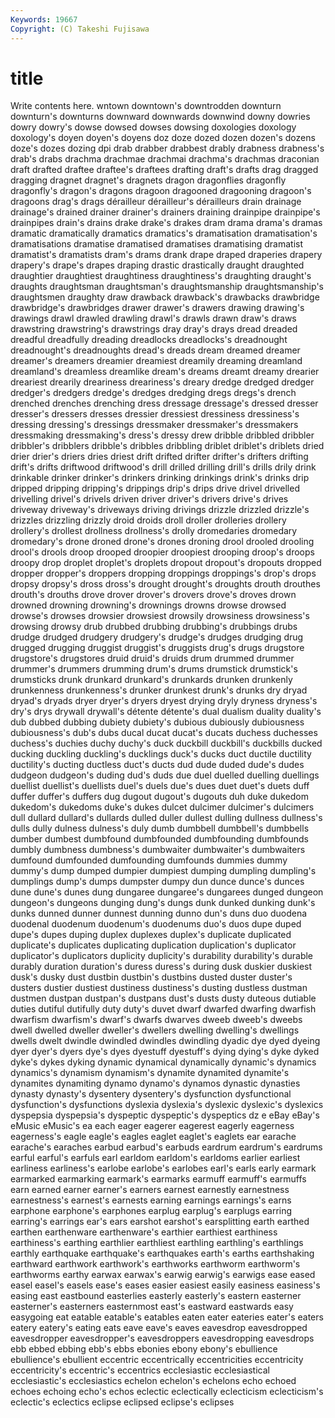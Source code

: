 ```yaml
---
Keywords: 19667 
Copyright: (C) Takeshi Fujisawa
---
```


# title

Write contents here.
wntown
downtown's downtrodden downturn downturn's downturns downward downwards downwind downy dowries
dowry dowry's dowse dowsed dowses dowsing doxologies doxology doxology's doyen
doyen's doyens doz doze dozed dozen dozen's dozens doze's dozes
dozing dpi drab drabber drabbest drably drabness drabness's drab's drabs
drachma drachmae drachmai drachma's drachmas draconian draft drafted draftee draftee's
draftees drafting draft's drafts drag dragged dragging dragnet dragnet's dragnets
dragon dragonflies dragonfly dragonfly's dragon's dragons dragoon dragooned dragooning dragoon's
dragoons drag's drags dérailleur dérailleur's dérailleurs drain drainage drainage's drained
drainer drainer's drainers draining drainpipe drainpipe's drainpipes drain's drains drake
drake's drakes dram drama drama's dramas dramatic dramatically dramatics dramatics's
dramatisation dramatisation's dramatisations dramatise dramatised dramatises dramatising dramatist dramatist's dramatists
dram's drams drank drape draped draperies drapery drapery's drape's drapes
draping drastic drastically draught draughted draughtier draughtiest draughtiness draughtiness's draughting
draught's draughts draughtsman draughtsman's draughtsmanship draughtsmanship's draughtsmen draughty draw drawback
drawback's drawbacks drawbridge drawbridge's drawbridges drawer drawer's drawers drawing drawing's
drawings drawl drawled drawling drawl's drawls drawn draw's draws drawstring
drawstring's drawstrings dray dray's drays dread dreaded dreadful dreadfully dreading
dreadlocks dreadlocks's dreadnought dreadnought's dreadnoughts dread's dreads dream dreamed dreamer
dreamer's dreamers dreamier dreamiest dreamily dreaming dreamland dreamland's dreamless dreamlike
dream's dreams dreamt dreamy drearier dreariest drearily dreariness dreariness's dreary
dredge dredged dredger dredger's dredgers dredge's dredges dredging dregs dregs's
drench drenched drenches drenching dress dressage dressage's dressed dresser dresser's
dressers dresses dressier dressiest dressiness dressiness's dressing dressing's dressings dressmaker
dressmaker's dressmakers dressmaking dressmaking's dress's dressy drew dribble dribbled dribbler
dribbler's dribblers dribble's dribbles dribbling driblet driblet's driblets dried drier
drier's driers dries driest drift drifted drifter drifter's drifters drifting
drift's drifts driftwood driftwood's drill drilled drilling drill's drills drily
drink drinkable drinker drinker's drinkers drinking drinkings drink's drinks drip
dripped dripping dripping's drippings drip's drips drive drivel drivelled drivelling
drivel's drivels driven driver driver's drivers drive's drives driveway driveway's
driveways driving drivings drizzle drizzled drizzle's drizzles drizzling drizzly droid
droids droll droller drolleries drollery drollery's drollest drollness drollness's drolly
dromedaries dromedary dromedary's drone droned drone's drones droning drool drooled
drooling drool's drools droop drooped droopier droopiest drooping droop's droops
droopy drop droplet droplet's droplets dropout dropout's dropouts dropped dropper
dropper's droppers dropping droppings droppings's drop's drops dropsy dropsy's dross
dross's drought drought's droughts drouth drouthes drouth's drouths drove drover
drover's drovers drove's droves drown drowned drowning drowning's drownings drowns
drowse drowsed drowse's drowses drowsier drowsiest drowsily drowsiness drowsiness's drowsing
drowsy drub drubbed drubbing drubbing's drubbings drubs drudge drudged drudgery
drudgery's drudge's drudges drudging drug drugged drugging druggist druggist's druggists
drug's drugs drugstore drugstore's drugstores druid druid's druids drum drummed
drummer drummer's drummers drumming drum's drums drumstick drumstick's drumsticks drunk
drunkard drunkard's drunkards drunken drunkenly drunkenness drunkenness's drunker drunkest drunk's
drunks dry dryad dryad's dryads dryer dryer's dryers dryest drying
dryly dryness dryness's dry's drys drywall drywall's détente détente's dual
dualism duality duality's dub dubbed dubbing dubiety dubiety's dubious dubiously
dubiousness dubiousness's dub's dubs ducal ducat ducat's ducats duchess duchesses
duchess's duchies duchy duchy's duck duckbill duckbill's duckbills ducked ducking
duckling duckling's ducklings duck's ducks duct ductile ductility ductility's ducting
ductless duct's ducts dud dude duded dude's dudes dudgeon dudgeon's
duding dud's duds due duel duelled duelling duellings duellist duellist's
duellists duel's duels due's dues duet duet's duets duff duffer
duffer's duffers dug dugout dugout's dugouts duh duke dukedom dukedom's
dukedoms duke's dukes dulcet dulcimer dulcimer's dulcimers dull dullard dullard's
dullards dulled duller dullest dulling dullness dullness's dulls dully dulness
dulness's duly dumb dumbbell dumbbell's dumbbells dumber dumbest dumbfound dumbfounded
dumbfounding dumbfounds dumbly dumbness dumbness's dumbwaiter dumbwaiter's dumbwaiters dumfound dumfounded
dumfounding dumfounds dummies dummy dummy's dump dumped dumpier dumpiest dumping
dumpling dumpling's dumplings dump's dumps dumpster dumpy dun dunce dunce's
dunces dune dune's dunes dung dungaree dungaree's dungarees dunged dungeon
dungeon's dungeons dunging dung's dungs dunk dunked dunking dunk's dunks
dunned dunner dunnest dunning dunno dun's duns duo duodena duodenal
duodenum duodenum's duodenums duo's duos dupe duped dupe's dupes duping
duplex duplexes duplex's duplicate duplicated duplicate's duplicates duplicating duplication duplication's
duplicator duplicator's duplicators duplicity duplicity's durability durability's durable durably duration
duration's duress duress's during dusk duskier duskiest dusk's dusky dust
dustbin dustbin's dustbins dusted duster duster's dusters dustier dustiest dustiness
dustiness's dusting dustless dustman dustmen dustpan dustpan's dustpans dust's dusts
dusty duteous dutiable duties dutiful dutifully duty duty's duvet dwarf
dwarfed dwarfing dwarfish dwarfism dwarfism's dwarf's dwarfs dwarves dweeb dweeb's
dweebs dwell dwelled dweller dweller's dwellers dwelling dwelling's dwellings dwells
dwelt dwindle dwindled dwindles dwindling dyadic dye dyed dyeing dyer
dyer's dyers dye's dyes dyestuff dyestuff's dying dying's dyke dyked
dyke's dykes dyking dynamic dynamical dynamically dynamic's dynamics dynamics's dynamism
dynamism's dynamite dynamited dynamite's dynamites dynamiting dynamo dynamo's dynamos dynastic
dynasties dynasty dynasty's dysentery dysentery's dysfunction dysfunctional dysfunction's dysfunctions dyslexia
dyslexia's dyslexic dyslexic's dyslexics dyspepsia dyspepsia's dyspeptic dyspeptic's dyspeptics dz
e eBay eBay's eMusic eMusic's ea each eager eagerer eagerest
eagerly eagerness eagerness's eagle eagle's eagles eaglet eaglet's eaglets ear
earache earache's earaches earbud earbud's earbuds eardrum eardrum's eardrums earful
earful's earfuls earl earldom earldom's earldoms earlier earliest earliness earliness's
earlobe earlobe's earlobes earl's earls early earmark earmarked earmarking earmark's
earmarks earmuff earmuff's earmuffs earn earned earner earner's earners earnest
earnestly earnestness earnestness's earnest's earnests earning earnings earnings's earns earphone
earphone's earphones earplug earplug's earplugs earring earring's earrings ear's ears
earshot earshot's earsplitting earth earthed earthen earthenware earthenware's earthier earthiest
earthiness earthiness's earthing earthlier earthliest earthling earthling's earthlings earthly earthquake
earthquake's earthquakes earth's earths earthshaking earthward earthwork earthwork's earthworks earthworm
earthworm's earthworms earthy earwax earwax's earwig earwig's earwigs ease eased
easel easel's easels ease's eases easier easiest easily easiness easiness's
easing east eastbound easterlies easterly easterly's eastern easterner easterner's easterners
easternmost east's eastward eastwards easy easygoing eat eatable eatable's eatables
eaten eater eateries eater's eaters eatery eatery's eating eats eave
eave's eaves eavesdrop eavesdropped eavesdropper eavesdropper's eavesdroppers eavesdropping eavesdrops ebb
ebbed ebbing ebb's ebbs ebonies ebony ebony's ebullience ebullience's ebullient
eccentric eccentrically eccentricities eccentricity eccentricity's eccentric's eccentrics ecclesiastic ecclesiastical ecclesiastic's
ecclesiastics echelon echelon's echelons echo echoed echoes echoing echo's echos
eclectic eclectically eclecticism eclecticism's eclectic's eclectics eclipse eclipsed eclipse's eclipses
